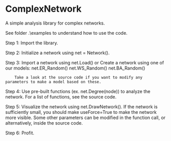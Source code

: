 # ComplexNetwork
A simple analysis library for complex networks.

See folder .\examples to understand how to use the code.

Step 1: Import the library.

Step 2: Initialize a network using net = Network().

Step 3: 
        Import a network using net.Load()
        or
        Create a network using one of our models:
            net.ER_Random()
            net.WS_Random()
            net.BA_Random()
        
        Take a look at the source code if you want to modify any parameters to make a model based on these.

Step 4: Use pre-built functions (ex. net.Degree(node)) to analyze the network. For a list of functions, see the source code.

Step 5: Visualize the network using net.DrawNetwork(). If the network is sufficiently small, you should make useForce=True to make the network more visible. Some other parameters can be modified in the function call, or alternatively, inside the source code.

Step 6: Profit.